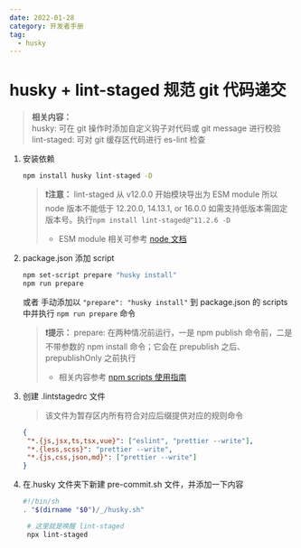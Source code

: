 ```yaml
---
date: 2022-01-28
category: 开发者手册
tag:
  - husky
---
```

# husky + lint-staged 规范 git 代码递交

> **相关内容：**  
> husky: 可在 git 操作时添加自定义钩子对代码或 git message 进行校验  
> lint-staged: 可对 git 缓存区代码进行 es-lint 检查

1. 安装依赖

   ```bash
   npm install husky lint-staged -D
   ```

   > **:heavy_exclamation_mark:注意：** lint-staged 从 v12.0.0 开始模块导出为 ESM module 所以 node 版本不能低于 12.20.0, 14.13.1, or 16.0.0 如需支持低版本需固定版本号。执行`npm install lint-staged@^11.2.6 -D`
   >
   > - ESM module 相关可参考 [node 文档](https://nodejs.org/api/esm.html#introduction)

1. package.json 添加 script

   ```bash
   npm set-script prepare "husky install"
   npm run prepare
   ```

   或者 手动添加以 `"prepare": "husky install"` 到 package.json 的 scripts 中并执行 `npm run prepare` 命令

   > **:heavy_exclamation_mark:提示：** prepare: 在两种情况前运行，一是 npm publish 命令前，二是不带参数的 npm install 命令；它会在 prepublish 之后、prepublishOnly 之前执行
   >
   > - 相关内容参考 [npm scripts 使用指南](https://www.ruanyifeng.com/blog/2016/10/npm_scripts.html)

1. 创建 .lintstagedrc 文件

   > 该文件为暂存区内所有符合对应后缀提供对应的规则命令

   ```JSON
   {
    "*.{js,jsx,ts,tsx,vue}": ["eslint", "prettier --write"],
    "*.{less,scss}": "prettier --write",
    "*.{js,css,json,md}": ["prettier --write"]
   }
   ```

1. 在.husky 文件夹下新建 pre-commit.sh 文件，并添加一下内容

   ```bash
   #!/bin/sh
   . "$(dirname "$0")/_/husky.sh"

    # 这里就是唤醒 lint-staged
    npx lint-staged
   ```
